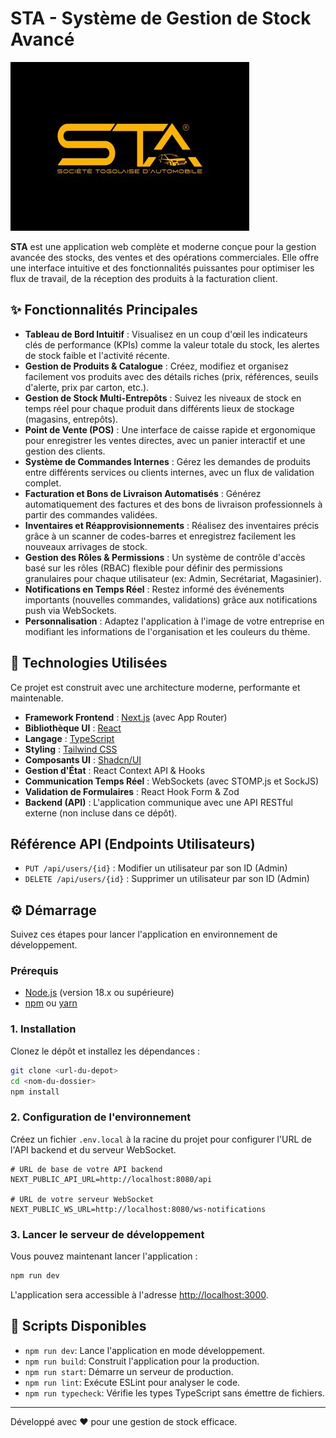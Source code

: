 
# STA - Système de Gestion de Stock Avancé

![Logo STA](public/logosta.jpg)

**STA** est une application web complète et moderne conçue pour la gestion avancée des stocks, des ventes et des opérations commerciales. Elle offre une interface intuitive et des fonctionnalités puissantes pour optimiser les flux de travail, de la réception des produits à la facturation client.

## ✨ Fonctionnalités Principales

- **Tableau de Bord Intuitif** : Visualisez en un coup d'œil les indicateurs clés de performance (KPIs) comme la valeur totale du stock, les alertes de stock faible et l'activité récente.
- **Gestion de Produits & Catalogue** : Créez, modifiez et organisez facilement vos produits avec des détails riches (prix, références, seuils d'alerte, prix par carton, etc.).
- **Gestion de Stock Multi-Entrepôts** : Suivez les niveaux de stock en temps réel pour chaque produit dans différents lieux de stockage (magasins, entrepôts).
- **Point de Vente (POS)** : Une interface de caisse rapide et ergonomique pour enregistrer les ventes directes, avec un panier interactif et une gestion des clients.
- **Système de Commandes Internes** : Gérez les demandes de produits entre différents services ou clients internes, avec un flux de validation complet.
- **Facturation et Bons de Livraison Automatisés** : Générez automatiquement des factures et des bons de livraison professionnels à partir des commandes validées.
- **Inventaires et Réapprovisionnements** : Réalisez des inventaires précis grâce à un scanner de codes-barres et enregistrez facilement les nouveaux arrivages de stock.
- **Gestion des Rôles & Permissions** : Un système de contrôle d'accès basé sur les rôles (RBAC) flexible pour définir des permissions granulaires pour chaque utilisateur (ex: Admin, Secrétariat, Magasinier).
- **Notifications en Temps Réel** : Restez informé des événements importants (nouvelles commandes, validations) grâce aux notifications push via WebSockets.
- **Personnalisation** : Adaptez l'application à l'image de votre entreprise en modifiant les informations de l'organisation et les couleurs du thème.

## 🚀 Technologies Utilisées

Ce projet est construit avec une architecture moderne, performante et maintenable.

- **Framework Frontend** : [Next.js](https://nextjs.org/) (avec App Router)
- **Bibliothèque UI** : [React](https://react.dev/)
- **Langage** : [TypeScript](https://www.typescriptlang.org/)
- **Styling** : [Tailwind CSS](https://tailwindcss.com/)
- **Composants UI** : [Shadcn/UI](https://ui.shadcn.com/)
- **Gestion d'État** : React Context API & Hooks
- **Communication Temps Réel** : WebSockets (avec STOMP.js et SockJS)
- **Validation de Formulaires** : React Hook Form & Zod
- **Backend (API)** : L'application communique avec une API RESTful externe (non incluse dans ce dépôt).

## Référence API (Endpoints Utilisateurs)

- `PUT /api/users/{id}` : Modifier un utilisateur par son ID (Admin)
- `DELETE /api/users/{id}` : Supprimer un utilisateur par son ID (Admin)

## ⚙️ Démarrage

Suivez ces étapes pour lancer l'application en environnement de développement.

### Prérequis

- [Node.js](https://nodejs.org/) (version 18.x ou supérieure)
- [npm](https://www.npmjs.com/) ou [yarn](https://yarnpkg.com/)

### 1. Installation

Clonez le dépôt et installez les dépendances :

```bash
git clone <url-du-depot>
cd <nom-du-dossier>
npm install
```

### 2. Configuration de l'environnement

Créez un fichier `.env.local` à la racine du projet pour configurer l'URL de l'API backend et du serveur WebSocket.

```env
# URL de base de votre API backend
NEXT_PUBLIC_API_URL=http://localhost:8080/api

# URL de votre serveur WebSocket
NEXT_PUBLIC_WS_URL=http://localhost:8080/ws-notifications
```

### 3. Lancer le serveur de développement

Vous pouvez maintenant lancer l'application :

```bash
npm run dev
```

L'application sera accessible à l'adresse [http://localhost:3000](http://localhost:3000).

## 📄 Scripts Disponibles

- `npm run dev`: Lance l'application en mode développement.
- `npm run build`: Construit l'application pour la production.
- `npm run start`: Démarre un serveur de production.
- `npm run lint`: Exécute ESLint pour analyser le code.
- `npm run typecheck`: Vérifie les types TypeScript sans émettre de fichiers.

---

Développé avec ❤️ pour une gestion de stock efficace.
